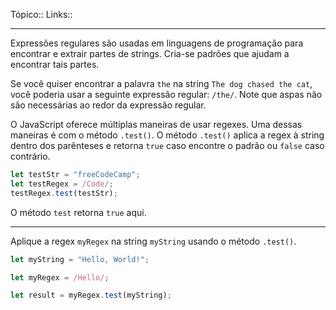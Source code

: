 Tópico::
Links::

---

Expressões regulares são usadas em linguagens de programação para encontrar e extrair partes de strings. Cria-se padrões que ajudam a encontrar tais partes.

Se você quiser encontrar a palavra `the` na string `The dog chased the cat`, você poderia usar a seguinte expressão regular: `/the/`. Note que aspas não são necessárias ao redor da expressão regular.

O JavaScript oferece múltiplas maneiras de usar regexes. Uma dessas maneiras é com o método `.test()`. O método `.test()` aplica a regex à string dentro dos parênteses e retorna `true` caso encontre o padrão ou `false` caso contrário.

```js
let testStr = "freeCodeCamp";
let testRegex = /Code/;
testRegex.test(testStr);
```

O método `test` retorna `true` aqui.

---

Aplique a regex `myRegex` na string `myString` usando o método `.test()`.

```js
let myString = "Hello, World!";

let myRegex = /Hello/;

let result = myRegex.test(myString);

